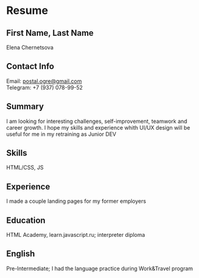 # Resume

## First Name, Last Name
Elena Chernetsova

## Contact Info
Email: postal.ogre@gmail.com  
Telegram: +7 (937) 078-99-52

## Summary
I am looking for interesting challenges, self-improvement, teamwork and career growth. I hope my skills and experience whith UI/UX design will be useful for me in my retraining as Junior DEV

## Skills
HTML/CSS, JS

## Experience
I made a couple landing pages for my former employers

## Education
HTML Academy, learn.javascript.ru; interpreter diploma

## English
Pre-Intermediate; I had the language practice during Work&Travel program